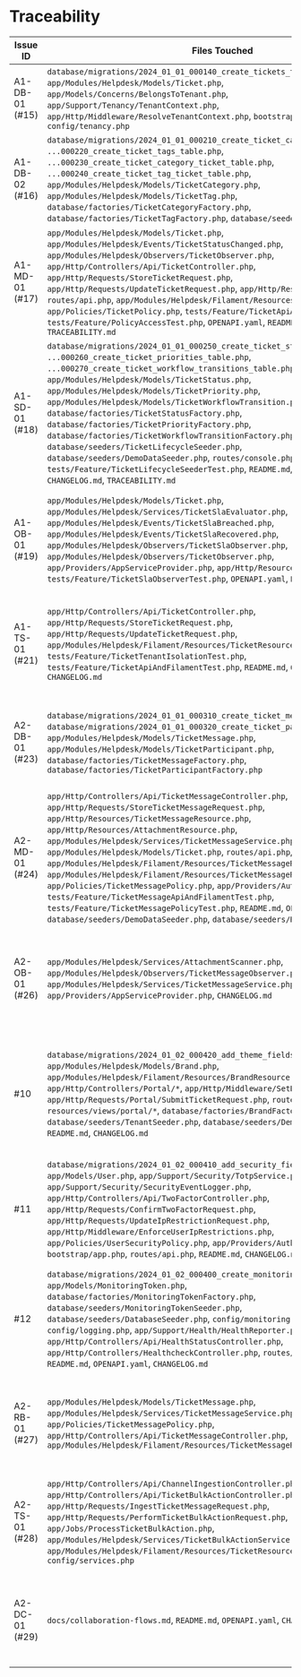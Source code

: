 # Traceability

| Issue ID | Files Touched | Tests Added | Endpoints | Notes |
| --- | --- | --- | --- | --- |
| A1-DB-01 (#15) | `database/migrations/2024_01_01_000140_create_tickets_table.php`, `app/Modules/Helpdesk/Models/Ticket.php`, `app/Models/Concerns/BelongsToTenant.php`, `app/Support/Tenancy/TenantContext.php`, `app/Http/Middleware/ResolveTenantContext.php`, `bootstrap/app.php`, `config/tenancy.php` | `tests/Feature/TicketSchemaTest.php` (@group A1-DB-01) | N/A | Introduced SLA columns, tenant scope wiring, and context middleware. |
| A1-DB-02 (#16) | `database/migrations/2024_01_01_000210_create_ticket_categories_table.php`, `...000220_create_ticket_tags_table.php`, `...000230_create_ticket_category_ticket_table.php`, `...000240_create_ticket_tag_ticket_table.php`, `app/Modules/Helpdesk/Models/TicketCategory.php`, `app/Modules/Helpdesk/Models/TicketTag.php`, `database/factories/TicketCategoryFactory.php`, `database/factories/TicketTagFactory.php`, `database/seeders/DemoDataSeeder.php` | `tests/Feature/TicketTaxonomyTest.php` (@group A1-DB-02) | N/A | Added taxonomy storage and guarded pivot syncing for tenant-safe metadata. |
| A1-MD-01 (#17) | `app/Modules/Helpdesk/Models/Ticket.php`, `app/Modules/Helpdesk/Events/TicketStatusChanged.php`, `app/Modules/Helpdesk/Observers/TicketObserver.php`, `app/Http/Controllers/Api/TicketController.php`, `app/Http/Requests/StoreTicketRequest.php`, `app/Http/Requests/UpdateTicketRequest.php`, `app/Http/Resources/*`, `routes/api.php`, `app/Modules/Helpdesk/Filament/Resources/TicketResource*.php`, `app/Policies/TicketPolicy.php`, `tests/Feature/TicketApiAndFilamentTest.php`, `tests/Feature/PolicyAccessTest.php`, `OPENAPI.yaml`, `README.md`, `CHANGELOG.md`, `TRACEABILITY.md` | `tests/Feature/TicketApiAndFilamentTest.php` (@group A1-MD-01), `tests/Feature/PolicyAccessTest.php` (@group A1-MD-01) | `GET/POST/PUT/DELETE /api/tickets` | Implemented scoped Ticket model behaviors, API + Filament flows, auditing observer, and documentation. |
| A1-SD-01 (#18) | `database/migrations/2024_01_01_000250_create_ticket_statuses_table.php`, `...000260_create_ticket_priorities_table.php`, `...000270_create_ticket_workflow_transitions_table.php`, `app/Modules/Helpdesk/Models/TicketStatus.php`, `app/Modules/Helpdesk/Models/TicketPriority.php`, `app/Modules/Helpdesk/Models/TicketWorkflowTransition.php`, `database/factories/TicketStatusFactory.php`, `database/factories/TicketPriorityFactory.php`, `database/factories/TicketWorkflowTransitionFactory.php`, `database/seeders/TicketLifecycleSeeder.php`, `database/seeders/DemoDataSeeder.php`, `routes/console.php`, `config/ticketing.php`, `tests/Feature/TicketLifecycleSeederTest.php`, `README.md`, `OPENAPI.yaml`, `CHANGELOG.md`, `TRACEABILITY.md` | `tests/Feature/TicketLifecycleSeederTest.php` (@group A1-SD-01) | `POST /api/tickets` (defaults via seeding) | Added tenant-scoped lifecycle defaults with artisan reseeding command and documentation. |
| A1-OB-01 (#19) | `app/Modules/Helpdesk/Models/Ticket.php`, `app/Modules/Helpdesk/Services/TicketSlaEvaluator.php`, `app/Modules/Helpdesk/Events/TicketSlaBreached.php`, `app/Modules/Helpdesk/Events/TicketSlaRecovered.php`, `app/Modules/Helpdesk/Observers/TicketSlaObserver.php`, `app/Modules/Helpdesk/Observers/TicketObserver.php`, `app/Providers/AppServiceProvider.php`, `app/Http/Resources/TicketResource.php`, `tests/Feature/TicketSlaObserverTest.php`, `OPENAPI.yaml`, `README.md`, `CHANGELOG.md` | `tests/Feature/TicketSlaObserverTest.php` (@group A1-OB-01) | `GET/PUT /api/tickets` (SLA metadata) | Implemented SLA evaluation, breach/recovery events, sanitized audit logging, and exposed SLA snapshots in the API. |
| A1-TS-01 (#21) | `app/Http/Controllers/Api/TicketController.php`, `app/Http/Requests/StoreTicketRequest.php`, `app/Http/Requests/UpdateTicketRequest.php`, `app/Modules/Helpdesk/Filament/Resources/TicketResource.php`, `tests/Feature/TicketTenantIsolationTest.php`, `tests/Feature/TicketApiAndFilamentTest.php`, `README.md`, `OPENAPI.yaml`, `CHANGELOG.md` | `tests/Feature/TicketTenantIsolationTest.php` (@group A1-TS-01), `tests/Feature/TicketApiAndFilamentTest.php` (@group A1-MD-01) | `GET/POST/PUT /api/tickets` | Enforced tenant/brand scoping on ticket mutations and added isolation coverage across API and Filament. |
| A2-DB-01 (#23) | `database/migrations/2024_01_01_000310_create_ticket_messages_table.php`, `database/migrations/2024_01_01_000320_create_ticket_participants_table.php`, `app/Modules/Helpdesk/Models/TicketMessage.php`, `app/Modules/Helpdesk/Models/TicketParticipant.php`, `database/factories/TicketMessageFactory.php`, `database/factories/TicketParticipantFactory.php` | `tests/Feature/TicketMessageSchemaTest.php` (@group A2-DB-01) | N/A (schema foundations) | Added tenant/brand scoped collaboration tables with dedupe hashes, indexes, and factories. |
| A2-MD-01 (#24) | `app/Http/Controllers/Api/TicketMessageController.php`, `app/Http/Requests/StoreTicketMessageRequest.php`, `app/Http/Resources/TicketMessageResource.php`, `app/Http/Resources/AttachmentResource.php`, `app/Modules/Helpdesk/Services/TicketMessageService.php`, `app/Modules/Helpdesk/Models/Ticket.php`, `routes/api.php`, `app/Modules/Helpdesk/Filament/Resources/TicketMessageResource.php`, `app/Modules/Helpdesk/Filament/Resources/TicketMessageResource/Pages/*`, `app/Policies/TicketMessagePolicy.php`, `app/Providers/AuthServiceProvider.php`, `tests/Feature/TicketMessageApiAndFilamentTest.php`, `tests/Feature/TicketMessagePolicyTest.php`, `README.md`, `OPENAPI.yaml`, `database/seeders/DemoDataSeeder.php`, `database/seeders/RoleSeeder.php` | `tests/Feature/TicketMessageApiAndFilamentTest.php` (@group A2-MD-01), `tests/Feature/TicketMessagePolicyTest.php` (@group A2-MD-01) | `GET/POST /api/tickets/{ticket}/messages` | Implemented tenant-scoped message append pipeline with RBAC, participants, attachments, Filament UI, docs, and seeded demo data. |
| A2-OB-01 (#26) | `app/Modules/Helpdesk/Services/AttachmentScanner.php`, `app/Modules/Helpdesk/Observers/TicketMessageObserver.php`, `app/Modules/Helpdesk/Services/TicketMessageService.php`, `app/Providers/AppServiceProvider.php`, `CHANGELOG.md` | `tests/Feature/TicketMessageApiAndFilamentTest.php` (@group A2-MD-01) | `POST /api/tickets/{ticket}/messages` (audit + scanning) | Hooked message observers for audit trails and attachment scanning logs to guard collaboration hygiene. |
| #10 | `database/migrations/2024_01_02_000420_add_theme_fields_to_brands_table.php`, `app/Modules/Helpdesk/Models/Brand.php`, `app/Modules/Helpdesk/Filament/Resources/BrandResource.php` (+ pages), `app/Http/Controllers/Portal/*`, `app/Http/Middleware/SetBrandFromRoute.php`, `app/Http/Requests/Portal/SubmitTicketRequest.php`, `routes/web.php`, `resources/views/portal/*`, `database/factories/BrandFactory.php`, `database/seeders/TenantSeeder.php`, `database/seeders/DemoDataSeeder.php`, `README.md`, `CHANGELOG.md` | `tests/Feature/PortalExperienceTest.php` (@group Issue-10) | `GET /portal/{brand}`, `GET/POST /portal/{brand}/tickets` | Introduced branded customer portal with knowledge base browse, ticket submission, and Filament brand theming controls bound to tenant scope. |
| #11 | `database/migrations/2024_01_02_000410_add_security_fields_to_users_table.php`, `app/Models/User.php`, `app/Support/Security/TotpService.php`, `app/Support/Security/SecurityEventLogger.php`, `app/Http/Controllers/Api/TwoFactorController.php`, `app/Http/Requests/ConfirmTwoFactorRequest.php`, `app/Http/Requests/UpdateIpRestrictionRequest.php`, `app/Http/Middleware/EnforceUserIpRestrictions.php`, `app/Policies/UserSecurityPolicy.php`, `app/Providers/AuthServiceProvider.php`, `bootstrap/app.php`, `routes/api.php`, `README.md`, `CHANGELOG.md` | `tests/Feature/SecurityTwoFactorTest.php` (@group Issue-11), `tests/Feature/UserSecurityPolicyTest.php` (@group Issue-11) | `POST/DELETE /api/security/two-factor`, `POST /api/security/two-factor/confirm`, `PATCH /api/security/ip-restrictions` | Added TOTP enrollment with recovery codes, policy-governed IP allow/block lists, and audit logging for security actions. |
| #12 | `database/migrations/2024_01_02_000400_create_monitoring_tokens_table.php`, `app/Models/MonitoringToken.php`, `database/factories/MonitoringTokenFactory.php`, `database/seeders/MonitoringTokenSeeder.php`, `database/seeders/DatabaseSeeder.php`, `config/monitoring.php`, `config/logging.php`, `app/Support/Health/HealthReporter.php`, `app/Http/Controllers/Api/HealthStatusController.php`, `app/Http/Controllers/HealthcheckController.php`, `routes/api.php`, `.env.example`, `README.md`, `OPENAPI.yaml`, `CHANGELOG.md` | `tests/Feature/HealthEndpointTest.php` (@group Issue-12) | `GET /api/health` | Delivered monitoring tokens with structured logging and a dependency health endpoint guarded by header/IP checks. |
| A2-RB-01 (#27) | `app/Modules/Helpdesk/Models/TicketMessage.php`, `app/Modules/Helpdesk/Services/TicketMessageService.php`, `app/Policies/TicketMessagePolicy.php`, `app/Http/Controllers/Api/TicketMessageController.php`, `app/Modules/Helpdesk/Filament/Resources/TicketMessageResource.php` | `tests/Feature/TicketMessagePolicyTest.php` (@group A2-RB-01), `tests/Feature/TicketMessageApiAndFilamentTest.php` (@group A2-RB-01) | `GET /api/tickets/{ticket}/messages` | Enforced private note RBAC, scoped viewer visibility, and sanitised participant updates for internal notes. |
| A2-TS-01 (#28) | `app/Http/Controllers/Api/ChannelIngestionController.php`, `app/Http/Controllers/Api/TicketBulkActionController.php`, `app/Http/Requests/IngestTicketMessageRequest.php`, `app/Http/Requests/PerformTicketBulkActionRequest.php`, `app/Jobs/ProcessTicketBulkAction.php`, `app/Modules/Helpdesk/Services/TicketBulkActionService.php`, `app/Modules/Helpdesk/Filament/Resources/TicketResource.php`, `routes/api.php`, `config/services.php` | `tests/Feature/TicketChannelIngestionTest.php` (@group A2-TS-01), `tests/Feature/TicketBulkActionApiTest.php` (@group A2-TS-01), `tests/Feature/TicketBulkActionFilamentTest.php` (@group A2-TS-01) | `POST /api/tickets/{ticket}/ingest`, `POST /api/tickets/bulk-actions` | Added channel ingestion with secret validation plus reusable bulk action pipeline shared by API and Filament bulk tools. |
| A2-DC-01 (#29) | `docs/collaboration-flows.md`, `README.md`, `OPENAPI.yaml`, `CHANGELOG.md`, `.env.example` | N/A | Documentation | Documented collaboration flows, adapter responsibilities, and surfaced the new ingestion secret in env/docs. |
